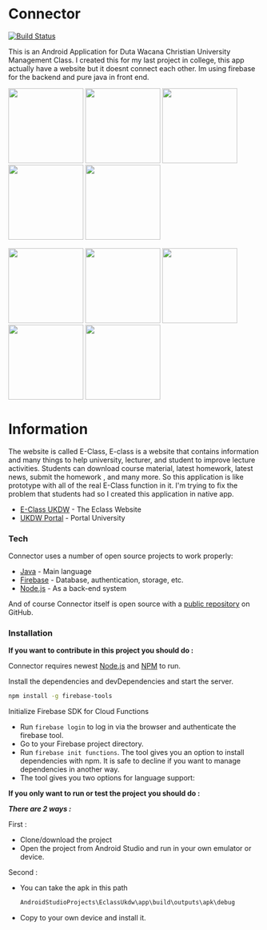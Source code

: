 # Connector



[![Build Status](https://travis-ci.org/joemccann/dillinger.svg?branch=master)](https://travis-ci.org/joemccann/dillinger)

This is an Android Application for Duta Wacana Christian University Management Class. I created this for my last project in college, this app actually have a website but it doesnt connect each other. Im using firebase for the backend and pure java in front end.


<img src="https://i.imgur.com/5pEbAWe.png" width="150"> <img src="https://i.imgur.com/OcPBSBv.png" width="150"> <img src="https://i.imgur.com/jdRlgva.png" width="150"> <img src="https://i.imgur.com/3V19oX3.png" width="150"> <img src="https://i.imgur.com/vLPPoSy.png" width="150">

<img src="https://i.imgur.com/jRnDH5z.png" width="150"> <img src="https://i.imgur.com/8lNoDej.png" width="150"> <img src="https://i.imgur.com/z34D3fZ.png" width="150"> <img src="https://i.imgur.com/8lNoDej.png" width="150"> <img src="https://i.imgur.com/9MAzWRu.png" width="150">





#  Information
The website is called E-Class, E-class is a website that contains information and many things to help university, lecturer, and student to improve lecture activities. Students can download course material, latest homework, latest news, submit the homework , and many more. So this application is like prototype with all of the real E-Class function in it. I'm trying to fix the problem that students had so I created this application in native app.

* [E-Class UKDW](http://eclass.ukdw.ac.id/id/) - The Eclass Website
* [UKDW Portal](https://www.ukdw.ac.id/) - Portal University

### Tech

Connector uses a number of open source projects to work properly:

* [Java](https://www.java.com/en/) - Main language
* [Firebase](https://firebase.google.com/) - Database, authentication, storage, etc.
* [Node.js](https://nodejs.org/en/) - As a back-end system


And of course Connector itself is open source with a [public repository](https://github.com/yehezkiell/EclassApp)
 on GitHub.

### Installation

**If you want to contribute in this project you should do :**

Connector requires newest [Node.js](https://nodejs.org/) and [NPM](https://www.npmjs.com/) to run.

Install the dependencies and devDependencies and start the server.

```sh
npm install -g firebase-tools
```

Initialize Firebase SDK for Cloud Functions

* Run ```firebase login``` to log in via the browser and authenticate the firebase tool.
* Go to your Firebase project directory.
* Run ```firebase init functions```. The tool gives you an option to install dependencies with npm. It is safe to decline if you want to manage dependencies in another way.
* The tool gives you two options for language support:

**If you only want to run or test the project you should do :**

***There are 2 ways :***

First :
* Clone/download the project
* Open the project from Android Studio and run in your own emulator or device.

Second :
* You can take the apk in this path 
    ```sh
    AndroidStudioProjects\EclassUkdw\app\build\outputs\apk\debug 
    ```
* Copy to your own device and install it.



